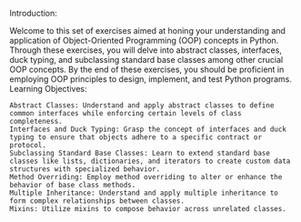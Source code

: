 Introduction:

Welcome to this set of exercises aimed at honing your understanding and application of Object-Oriented Programming (OOP) concepts in Python. Through these exercises, you will delve into abstract classes, interfaces, duck typing, and subclassing standard base classes among other crucial OOP concepts. By the end of these exercises, you should be proficient in employing OOP principles to design, implement, and test Python programs.
Learning Objectives:

    Abstract Classes: Understand and apply abstract classes to define common interfaces while enforcing certain levels of class completeness.
    Interfaces and Duck Typing: Grasp the concept of interfaces and duck typing to ensure that objects adhere to a specific contract or protocol.
    Subclassing Standard Base Classes: Learn to extend standard base classes like lists, dictionaries, and iterators to create custom data structures with specialized behavior.
    Method Overriding: Employ method overriding to alter or enhance the behavior of base class methods.
    Multiple Inheritance: Understand and apply multiple inheritance to form complex relationships between classes.
    Mixins: Utilize mixins to compose behavior across unrelated classes.

